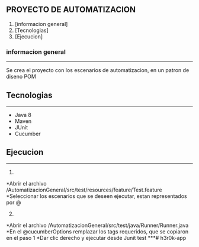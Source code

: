 ## PROYECTO DE AUTOMATIZACION
1. [informacion general]
2. [Tecnologias]
3. [Ejecucion]
### informacion general
***
Se crea el proyecto con los escenarios de automatizacion, en un patron de diseno POM
## Tecnologias
***
* Java 8
* Maven
* JUnit
* Cucumber
## Ejecucion
***
1.
*Abrir el archivo /AutomatizacionGeneral/src/test/resources/feature/Test.feature
*Seleccionar los escenarios que se deseen ejecutar, estan representados por @

2.
*Abrir el archivo /AutomatizacionGeneral/src/test/java/Runner/Runner.java
*En el @cucumberOptions remplazar los tags requeridos, que se copiaron en el paso 1
*Dar clic derecho y ejecutar desde Junit test
***# h3r0k-app
